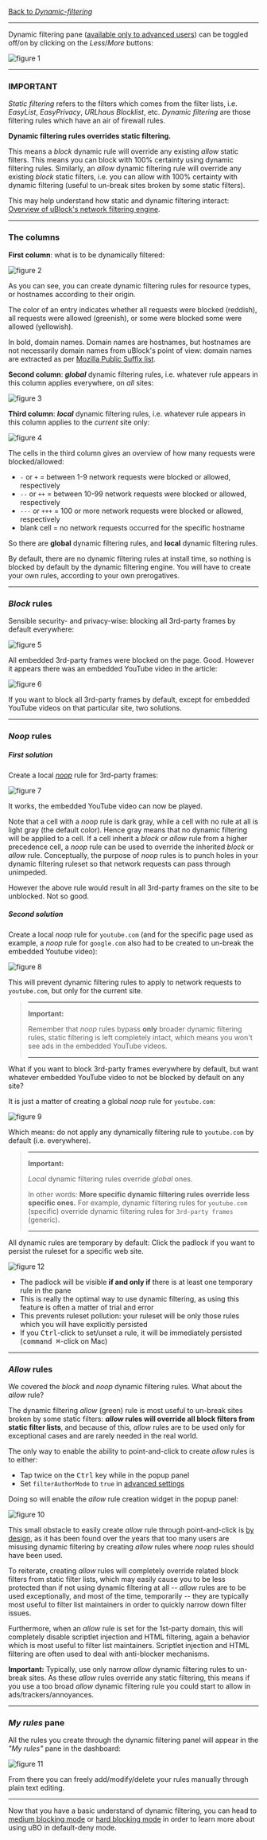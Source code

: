 [Back to _Dynamic-filtering_](./Dynamic-filtering)

***

Dynamic filtering pane ([available only to advanced users](./Advanced-user-features)) can be toggled off/on by clicking on the _Less_/_More_ buttons:

![figure 1](https://user-images.githubusercontent.com/585534/87428135-e16a2500-c5af-11ea-90a5-683ab79bffe5.png)

***

### IMPORTANT

_Static filtering_ refers to the filters which comes from the filter lists, i.e. _EasyList_, _EasyPrivacy_, _URLhaus Blocklist_, etc. _Dynamic filtering_ are those filtering rules which have an air of firewall rules. 

**Dynamic filtering rules overrides static filtering.**

This means a _block_ dynamic rule will override any existing _allow_ static filters. This means you can block with 100% certainty using dynamic filtering rules. Similarly, an _allow_ dynamic filtering rule will override any existing _block_ static filters, i.e. you can allow with 100% certainty with dynamic filtering (useful to un-break sites broken by some static filters).

This may help understand how static and dynamic filtering interact: [Overview of uBlock's network filtering engine](./Overview-of-uBlock's-network-filtering-engine).

***

### The columns

**First column**: what is to be dynamically filtered:

![figure 2](https://user-images.githubusercontent.com/585534/87428140-e4651580-c5af-11ea-9159-d4e82e4f68a7.png)

As you can see, you can create dynamic filtering rules for resource types, or hostnames according to their origin.

The color of an entry indicates whether all requests were blocked (reddish), all requests were allowed (greenish), or some were blocked some were allowed (yellowish).

In bold, domain names. Domain names are hostnames, but hostnames are not necessarily domain names from uBlock's point of view: domain names are extracted as per [Mozilla Public Suffix list](https://publicsuffix.org/).

**Second column**: **_global_** dynamic filtering rules, i.e. whatever rule appears in this column applies everywhere, on _all_ sites:

![figure 3](https://user-images.githubusercontent.com/585534/87428314-2a21de00-c5b0-11ea-89a3-f3da2026c58a.png)

**Third column**: **_local_** dynamic filtering rules, i.e. whatever rule appears in this column applies to the _current_ site only:

![figure 4](https://user-images.githubusercontent.com/585534/87428455-5a697c80-c5b0-11ea-9b5c-6c0517c4001a.png)

The cells in the third column gives an overview of how many requests were blocked/allowed:

- `-` or `+` = between 1-9 network requests were blocked or allowed, respectively
- `--` or `++` = between 10-99 network requests were blocked or allowed, respectively
- `---` or `+++` = 100 or more network requests were blocked or allowed, respectively
- blank cell = no network requests occurred for the specific hostname

So there are **global** dynamic filtering rules, and **local** dynamic filtering rules.

By default, there are no dynamic filtering rules at install time, so nothing is blocked by default by the dynamic filtering engine. You will have to create your own rules, according to your own prerogatives.

***

### _Block_ rules

Sensible security- and privacy-wise: blocking all 3rd-party frames by default everywhere: 

![figure 5](https://user-images.githubusercontent.com/585534/87428834-ebd8ee80-c5b0-11ea-9670-85a349a3b347.png)

All embedded 3rd-party frames were blocked on the page. Good. However it appears there was an embedded YouTube video in the article:

![figure 6](https://user-images.githubusercontent.com/585534/87426719-a23ad480-c5ad-11ea-90ca-17b0e99bc09c.png)

If you want to block all 3rd-party frames by default, except for embedded YouTube videos on that particular site, two solutions.

***

### _Noop_ rules

##### First solution

Create a local  [_noop_](https://en.wikipedia.org/wiki/NOP_(code)) rule for 3rd-party frames:

![figure 7](https://user-images.githubusercontent.com/585534/87426722-a4049800-c5ad-11ea-95f7-72b16d615051.png)

It works, the embedded YouTube video can now be played.

Note that a cell with a _noop_ rule is dark gray, while a cell with no rule at all is light gray (the default color). Hence gray means that no dynamic filtering will be applied to a cell. If a cell inherit a _block_ or _allow_ rule from a higher precedence cell, a _noop_ rule can be used to override the inherited _block_ or _allow_ rule. Conceptually, the purpose of _noop_ rules is to punch holes in your dynamic filtering ruleset so that network requests can pass through unimpeded.

However the above rule would result in all 3rd-party frames on the site to be unblocked. Not so good.

##### Second solution

Create a local _noop_ rule for `youtube.com` (and for the specific page used as example, a _noop_ rule for `google.com` also had to be created to un-break the embedded Youtube video):

![figure 8](https://user-images.githubusercontent.com/585534/87427192-68b69900-c5ae-11ea-9ffb-7ed5ff7bbc5b.png)

This will prevent dynamic filtering rules to apply to network requests to `youtube.com`, but only for the current site.

> ***
> **Important:**
>
> Remember that _noop_ rules bypass **only** broader dynamic filtering rules, static filtering is left completely intact, which means you won't see ads in the embedded YouTube videos.
> ***

What if you want to block 3rd-party frames everywhere by default, but want whatever embedded YouTube video to not be blocked by default on any site?

It is just a matter of creating a global _noop_ rule for `youtube.com`:

![figure 9](https://user-images.githubusercontent.com/585534/87427638-19249d00-c5af-11ea-9251-8a301d639958.png)

Which means: do not apply any dynamically filtering rule to `youtube.com` by default (i.e. everywhere).

> ***
> **Important:**
>
>  _Local_ dynamic filtering rules override _global_ ones.
> 
> In other words: **More specific dynamic filtering rules override less specific ones.** For example, dynamic filtering rules for `youtube.com` (specific) override dynamic filtering rules for `3rd-party frames` (generic).
> ***

All dynamic rules are temporary by default: Click the padlock if you want to persist the ruleset for a specific web site.

![figure 12](https://user-images.githubusercontent.com/585534/87427871-702a7200-c5af-11ea-8483-2275412a891b.png)

- The padlock will be visible **if and only if** there is at least one temporary rule in the pane
- This is really the optimal way to use dynamic filtering, as using this feature is often a matter of trial and error
- This prevents ruleset pollution: your ruleset will be only those rules which you will have explicitly persisted
- If you <kbd>Ctrl</kbd>-click to set/unset a rule, it will be immediately persisted (<kbd>command ⌘</kbd>-click on Mac)

***

### _Allow_ rules

We covered the _block_ and _noop_ dynamic filtering rules. What about the _allow_ rule?

The dynamic filtering _allow_ (green) rule is most useful to un-break sites broken by some static filters: **_allow_ rules will override all block filters from static filter lists**, and because of this, _allow_ rules are to be used only for exceptional cases and are rarely needed in the real world.

The only way to enable the ability to point-and-click to create _allow_ rules is to either:

- Tap twice on the <kbd>Ctrl</kbd> key while in the popup panel
- Set `filterAuthorMode` to `true` in [advanced settings](./Advanced-settings)

Doing so will enable the _allow_ rule creation widget in the popup panel:

![figure 10](https://user-images.githubusercontent.com/585534/87429361-a963e180-c5b1-11ea-9a21-1fdff36fb4ba.png)

This small obstacle to easily create _allow_ rule through point-and-click is [by design](https://github.com/gorhill/uBlock/releases/tag/1.28.0), as it has been found over the years that too many users are misusing dynamic filtering by creating _allow_ rules where _noop_ rules should have been used.

To reiterate, creating _allow_ rules will completely override related block filters from static filter lists, which may easily cause you to be less protected than if not using dynamic filtering at all -- _allow_ rules are to be used exceptionally, and most of the time, temporarily -- they are typically most useful to filter list maintainers in order to quickly narrow down filter issues.

Furthermore, when an _allow_ rule is set for the 1st-party domain, this will completely disable scriptlet injection and HTML filtering, again a behavior which is most useful to filter list maintainers. Scriptlet injection and HTML filtering are often used to deal with anti-blocker mechanisms.

**Important:** Typically, use only narrow _allow_ dynamic filtering rules to un-break sites. As these _allow_ rules override any static filtering, this means if you use a too broad _allow_ dynamic filtering rule you could start to allow in ads/trackers/annoyances.

***

### _My rules_ pane

All the rules you create through the dynamic filtering panel will appear in the _"My rules"_ pane in the dashboard:

![figure 11](https://user-images.githubusercontent.com/585534/87432792-72dc9580-c5b6-11ea-9898-039d9bfcaa5e.png)

From there you can freely add/modify/delete your rules manually through plain text editing.

***

Now that you have a basic understand of dynamic filtering, you can head to [medium blocking mode](./Blocking-mode:-medium-mode) or [hard blocking mode](./Blocking-mode:-hard-mode) in order to learn more about using uBO in default-deny mode.